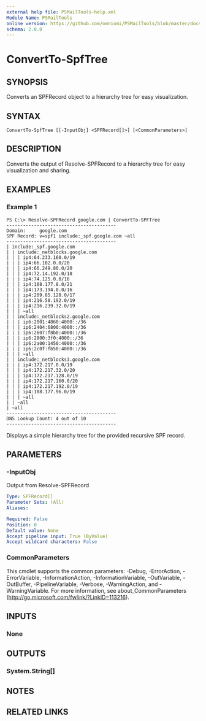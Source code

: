 ```yaml
---
external help file: PSMailTools-help.xml
Module Name: PSMailTools
online version: https://github.com/omniomi/PSMailTools/blob/master/docs/en-US/ConvertTo-SPFTree.md
schema: 2.0.0
---
```


# ConvertTo-SpfTree

## SYNOPSIS
Converts an SPFRecord object to a hierarchy tree for easy visualization.

## SYNTAX

```
ConvertTo-SpfTree [[-InputObj] <SPFRecord[]>] [<CommonParameters>]
```

## DESCRIPTION
Converts the output of Resolve-SPFRecord to a hierarchy tree for easy visualization and sharing.

## EXAMPLES

### Example 1
```
PS C:\> Resolve-SPFRecord google.com | ConvertTo-SPFTree
----------------------------------------
Domain:     google.com
SPF Record: v=spf1 include:_spf.google.com ~all
----------------------------------------
| include:_spf.google.com
| | include:_netblocks.google.com
| | | ip4:64.233.160.0/19
| | | ip4:66.102.0.0/20
| | | ip4:66.249.80.0/20
| | | ip4:72.14.192.0/18
| | | ip4:74.125.0.0/16
| | | ip4:108.177.8.0/21
| | | ip4:173.194.0.0/16
| | | ip4:209.85.128.0/17
| | | ip4:216.58.192.0/19
| | | ip4:216.239.32.0/19
| | | ~all
| | include:_netblocks2.google.com
| | | ip6:2001:4860:4000::/36
| | | ip6:2404:6800:4000::/36
| | | ip6:2607:f8b0:4000::/36
| | | ip6:2800:3f0:4000::/36
| | | ip6:2a00:1450:4000::/36
| | | ip6:2c0f:fb50:4000::/36
| | | ~all
| | include:_netblocks3.google.com
| | | ip4:172.217.0.0/19
| | | ip4:172.217.32.0/20
| | | ip4:172.217.128.0/19
| | | ip4:172.217.160.0/20
| | | ip4:172.217.192.0/19
| | | ip4:108.177.96.0/19
| | | ~all
| | ~all
| ~all
----------------------------------------
DNS Lookup Count: 4 out of 10
----------------------------------------
```

Displays a simple hierarchy tree for the provided recursive SPF record.

## PARAMETERS

### -InputObj
Output from Resolve-SPFRecord

```yaml
Type: SPFRecord[]
Parameter Sets: (All)
Aliases:

Required: False
Position: 0
Default value: None
Accept pipeline input: True (ByValue)
Accept wildcard characters: False
```

### CommonParameters
This cmdlet supports the common parameters: -Debug, -ErrorAction, -ErrorVariable, -InformationAction, -InformationVariable, -OutVariable, -OutBuffer, -PipelineVariable, -Verbose, -WarningAction, and -WarningVariable. For more information, see about_CommonParameters (http://go.microsoft.com/fwlink/?LinkID=113216).

## INPUTS

### None

## OUTPUTS

### System.String[]

## NOTES

## RELATED LINKS
